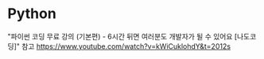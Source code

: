 # Python

"파이썬 코딩 무료 강의 (기본편) - 6시간 뒤면 여러분도 개발자가 될 수 있어요 [나도코딩]" 참고
https://www.youtube.com/watch?v=kWiCuklohdY&t=2012s
